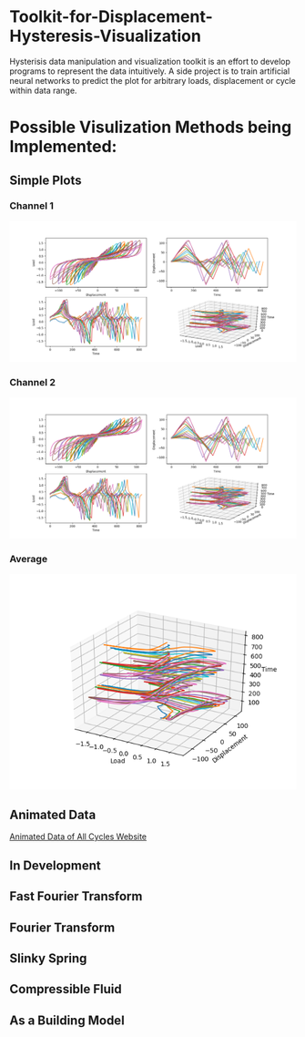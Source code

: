 # Toolkit-for-Displacement-Hysteresis-Visualization
  Hysterisis data manipulation and visualization toolkit is an effort to develop programs to represent the data intuitively. A side project is to train artificial neural networks to predict the plot for arbitrary loads, displacement or cycle within data range.
  
# Possible Visulization Methods being Implemented:
## Simple Plots
### Channel 1
![Channel 1](CH1.png)
### Channel 2
![Channel 2](CH2.png)
### Average
![Average](AVG.png)
## Animated Data
[Animated Data of All Cycles Website](https:///QuantumNovice.github.io/Data-Visualization-of-Load-Displacement-Hysteresis)

## In Development
## Fast Fourier Transform
## Fourier Transform
## Slinky Spring
## Compressible Fluid
## As a Building Model
